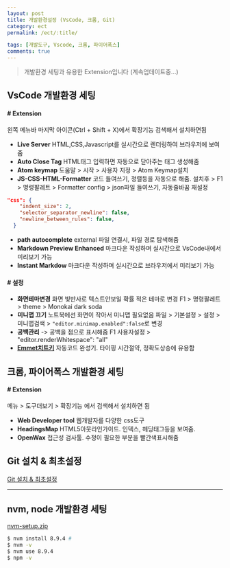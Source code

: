 ```yaml
---
layout: post
title: 개발환경설정 (VsCode, 크롬, Git)
category: ect
permalink: /ect/:title/

tags: [개발도구, Vscode, 크롬, 파이어폭스]
comments: true
---
```

>개발환경 세팅과 유용한 Extension입니다 (계속업데이트중...)

## **VsCode 개발환경 세팅**
#### # Extension
왼쪽 메뉴바 마지막 아이콘(Ctrl + Shift + X)에서 확장기능 검색해서 설치하면됨

* **Live Server**
HTML,CSS,Javascript를 실시간으로 렌더링하여 브라우저에 보여줌
* **Auto Close Tag**
HTML태그 입력하면 자동으로 닫아주는 태그 생성해줌
* **Atom keymap**
도움말 > 시작 > 사용자 지정 > Atom Keymap설치
* **JS-CSS-HTML-Formatter**
코드 들여쓰기, 정렬등을 자동으로 해줌.
설치후 > F1 > 명령팔레트 > Formatter config > json파일 들여쓰기, 자동줄바꿈 재설정
```json
"css": {
    "indent_size": 2,
    "selector_separator_newline": false,
    "newline_between_rules": false,
  }
  ```

* **path autocomplete**
external 파일 연결시, 파일 경로 탐색해줌
* **Markdown Preview Enhanced**
마크다운 작성하며 실시간으로 VsCode내에서 미리보기 가능
* **Instant Markdow**
마크다운 작성하며 실시간으로 브라우저에서 미리보기 가능

#### # 설정
* **화면테마변경**
화면 빛반사로 텍스트안보일 확률 적은 테마로 변경
F1 > 명령팔레트 > theme > Monokai dark soda
* **미니맵 끄기**
노트북에선 화면이 작아서 미니맵 필요없음
파일 > 기본설정 > 설정 > 미니맵검색 > `"editor.minimap.enabled":false`로 변경
* **공백관리** -> 공백을 점으로 표시해줌
F1 사용자설정 > "editor.renderWhitespace": "all"
* [**Emmet치트키**](https://docs.emmet.io/cheat-sheet/)
자동코드 완성기. 타이핑 시간절약, 정확도상승에 유용함

## **크롬, 파이어폭스 개발환경 세팅**

#### # Extension
메뉴 > 도구더보기 > 확장기능 에서 검색해서 설치하면 됨

* **Web Developer tool**
웹개발자를 다양한 css도구
* **HeadingsMap**
HTML5아웃라인가이드. 인덱스, 헤딩태그등을 보여줌.
* **OpenWax**
접근성 검사툴. 수정이 필요한 부분을 빨간색표시해줌


## Git 설치 & 최초설정
[Git 설치 & 최초설정](https://git-scm.com/book/ko/v1/%EC%8B%9C%EC%9E%91%ED%95%98%EA%B8%B0-Git-%EC%B5%9C%EC%B4%88-%EC%84%A4%EC%A0%95)


---
## **nvm, node 개발환경 세팅**

[nvm-setup.zip](https://github.com/coreybutler/nvm-windows/releases)

```bash
$ nvm install 8.9.4 #
$ nvm -v
$ nvm use 8.9.4
$ npm -v
```























